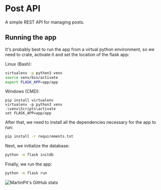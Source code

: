 # Post API

A simple REST API for managing posts.

## Running the app

It's probably best to run the app from a virtual python environment, so we need to crate, activate it and set the location of the flask app:

Linux (Bash):

```bash
virtualenv -p python3 venv
source venv/bin/activate
export FLASK_APP=app/app
```

Windows (CMD):

```CMD
pip install virtualenv
virtualenv -p python3 venv
.\venv\Scripts\activate
set FLASK_APP=app/app
```

After that, we need to install all the dependencies necessary for the app to run:

```bash
pip install -r requirements.txt
```

Next, we initialize the database:

```bash
python -m flask initdb
```

Finally, we run the app:

```bash
python -m flask run
```

![MartinPit's GitHub stats](https://github-readme-stats.vercel.app/api?username=martinpit&count_private=true&show_icons=True&bg_color=1e1e2e&text_color=cdd6f4&icon_color=cba6f7&title_color=94e2d5)
